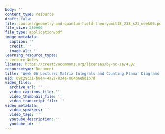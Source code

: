 ```yaml
---
body: ''
content_type: resource
draft: false
file: courses/geometry-and-quantum-field-theory/mit18_238_s23_week06.pdf
file_size: 386906
file_type: application/pdf
image_metadata:
  caption: ''
  credit: ''
  image-alt: ''
learning_resource_types:
- Lecture Notes
license: https://creativecommons.org/licenses/by-nc-sa/4.0/
resourcetype: Document
title: 'Week 06 Lecture: Matrix Integrals and Counting Planar Diagrams'
uid: 09c29c31-b8e4-4a20-834e-064b6ebd1b7d
video_files:
  archive_url: ''
  video_captions_file: ''
  video_thumbnail_file: ''
  video_transcript_file: ''
video_metadata:
  video_speakers: ''
  video_tags: ''
  youtube_description: ''
  youtube_id: ''
---
```

